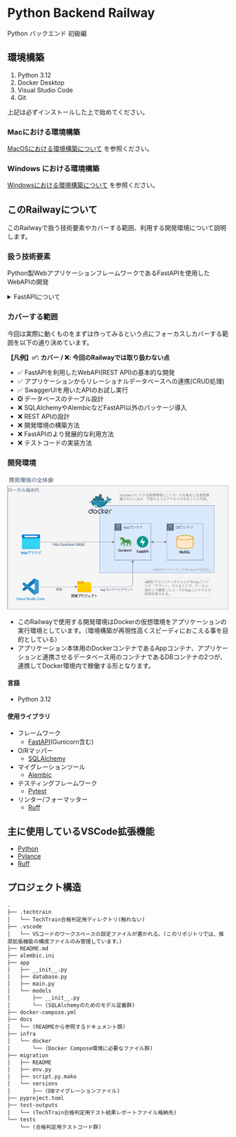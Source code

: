 # Python Backend Railway
Python バックエンド 初級編

## 環境構築

1. Python 3.12
2. Docker Desktop
3. Visual Studio Code
4. Git

上記は必ずインストールした上で始めてください。

### Macにおける環境構築

[MacOSにおける環境構築について](./docs/README-mac.md) を参照ください。

### Windows における環境構築

[Windowsにおける環境構築について](./docs/README-windows.md) を参照ください。

## このRailwayについて
このRailwayで扱う技術要素やカバーする範囲、利用する開発環境について説明します。

### 扱う技術要素
Python製WebアプリケーションフレームワークであるFastAPIを使用したWebAPIの開発

<details>
<summary>FastAPIについて</summary>
FastAPIはPython言語を使用した、Webアプリケーション向けのフレームワークです。

2018年12月に最初のリリースが行われ、2021年頃から大きくシェアを伸ばし、2023年にはPythonのWebアプリケーションフレームワークでDjangoやFlaskに次ぐフレームワークに成長しています。

Java開発者向けの統合開発環境として知名度の高いIntelliJ IDEAなどを開発しているJetBrains社の開発者のエコシステムに関するレポートでは、

FastAPIの使用率が25%に増加している事を報告しており、Djangoの40%やFlaskの38%には及ばないものの、過去数年で大きく利用率を伸ばしてきている存在として、注目されています。

FastAPIは簡単にWebAPIが開発でき、少ないコードの記述で実装できることや効率的な処理を実現するための仕組み、開発しているAPIをUI上で確認するための仕組みが標準で組み込まれています。
</details>

### カバーする範囲
今回は実際に動くものをまずは作ってみるという点にフォーカスしカバーする範囲を以下の通り決めています。

**【凡例】✅:  カバー / ❌: 今回のRailwayでは取り扱わない点**
- ✅ FastAPIを利用したWebAPI(REST API)の基本的な開発
- ✅ アプリケーションからリレーショナルデータベースへの連携(CRUD処理)
- ✅ SwaggerUIを用いたAPIのお試し実行
- ❎ データベースのテーブル設計
- ❌ SQLAlchemyやAlembicなどFastAPI以外のパッケージ導入
- ❌ REST APIの設計
- ❌ 開発環境の構築方法
- ❌ FastAPIのより発展的な利用方法
- ❌ テストコードの実装方法

### 開発環境
![](./docs/images/dev_environment_overview.drawio.png)
- このRailwayで使用する開発環境はDockerの仮想環境をアプリケーションの実行環境としています。（環境構築が再現性高くスピーディにおこえる事を目的としている）
- アプリケーション本体用のDockerコンテナであるAppコンテナ、アプリケーションと連携させるデータベース用のコンテナであるDBコンテナの2つが、連携してDocker環境内で稼働する形となります。

#### 言語
- Python 3.12

#### 使用ライブラリ
- フレームワーク
    - [FastAPI](https://fastapi.tiangolo.com/ja/)(Gunicorn含む)
- O/Rマッパー
    - [SQLAlchemy](https://www.sqlalchemy.org/)
- マイグレーションツール
    - [Alembic](https://alembic.sqlalchemy.org/en/latest/)
- テスティングフレームワーク
    - [Pytest](https://docs.pytest.org/en/stable/)
- リンター/フォーマッター
    - [Ruff](https://docs.astral.sh/ruff/)

## 主に使用しているVSCode拡張機能
- [Python](https://marketplace.visualstudio.com/items?itemName=ms-python.python)
- [Pylance](https://marketplace.visualstudio.com/items?itemName=ms-python.vscode-pylance)
- [Ruff](https://marketplace.visualstudio.com/items?itemName=charliermarsh.ruff)

## プロジェクト構造
```
.
├── .techtrain
│   └── TechTrain合格判定用ディレクトリ(触れない)
├── .vscode
│   └── VSコードのワークスペースの設定ファイルが置かれる。(このリポジトリでは、推奨拡張機能の構成ファイルのみ管理しています。)
├── README.md
├── alembic.ini
├── app
│   ├── __init__.py
│   ├── database.py
│   ├── main.py
│   └── models
│       ├── __init__.py
│       └── (SQLAlchemyのためのモデル定義群)
├── docker-compose.yml
├── docs
│   └── (READMEから参照するドキュメント類)
├── infra
│   └── docker
│       └── (Docker Compose環境に必要なファイル群)
├── migration
│   ├── README
│   ├── env.py
│   ├── script.py.mako
│   └── versions
│       ├── (DBマイグレーションファイル)
├── pyproject.toml
├── test-outputs
│   └── (TechTrain合格判定用テスト結果レポートファイル格納先)
└── tests
    └── (合格判定用テストコード群)
```
